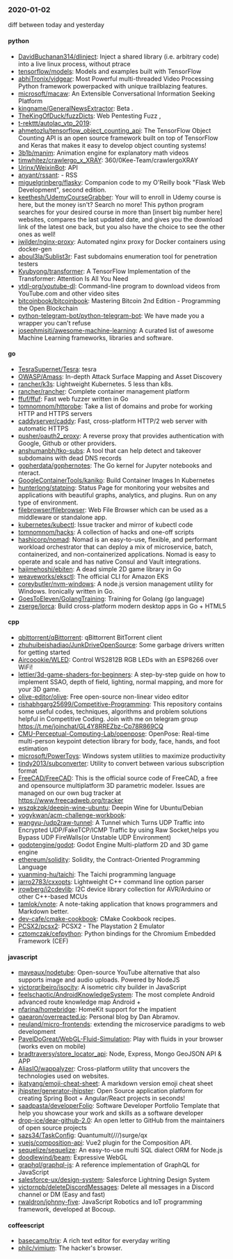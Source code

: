 ### 2020-01-02
diff between today and yesterday

#### python
* [DavidBuchanan314/dlinject](https://github.com/DavidBuchanan314/dlinject): Inject a shared library (i.e. arbitrary code) into a live linux process, without ptrace
* [tensorflow/models](https://github.com/tensorflow/models): Models and examples built with TensorFlow
* [abhiTronix/vidgear](https://github.com/abhiTronix/vidgear): Most Powerful multi-threaded Video Processing Python framework powerpacked with unique trailblazing features.
* [microsoft/macaw](https://github.com/microsoft/macaw): An Extensible Conversational Information Seeking Platform
* [kingname/GeneralNewsExtractor](https://github.com/kingname/GeneralNewsExtractor):  Beta .
* [TheKingOfDuck/fuzzDicts](https://github.com/TheKingOfDuck/fuzzDicts): Web Pentesting Fuzz ,
* [t-rekttt/autolac_vtp_2019](https://github.com/t-rekttt/autolac_vtp_2019): 
* [ahmetozlu/tensorflow_object_counting_api](https://github.com/ahmetozlu/tensorflow_object_counting_api):  The TensorFlow Object Counting API is an open source framework built on top of TensorFlow and Keras that makes it easy to develop object counting systems!
* [3b1b/manim](https://github.com/3b1b/manim): Animation engine for explanatory math videos
* [timwhitez/crawlergo_x_XRAY](https://github.com/timwhitez/crawlergo_x_XRAY): 360/0Kee-Team/crawlergoXRAY
* [Urinx/WeixinBot](https://github.com/Urinx/WeixinBot): API
* [anyant/rssant](https://github.com/anyant/rssant):  -  RSS 
* [miguelgrinberg/flasky](https://github.com/miguelgrinberg/flasky): Companion code to my O'Reilly book "Flask Web Development", second edition.
* [keethesh/UdemyCourseGrabber](https://github.com/keethesh/UdemyCourseGrabber): Your will to enroll in Udemy course is here, but the money isn't? Search no more! This python program searches for your desired course in more than [insert big number here] websites, compares the last updated date, and gives you the download link of the latest one back, but you also have the choice to see the other ones as well!
* [jwilder/nginx-proxy](https://github.com/jwilder/nginx-proxy): Automated nginx proxy for Docker containers using docker-gen
* [aboul3la/Sublist3r](https://github.com/aboul3la/Sublist3r): Fast subdomains enumeration tool for penetration testers
* [Kyubyong/transformer](https://github.com/Kyubyong/transformer): A TensorFlow Implementation of the Transformer: Attention Is All You Need
* [ytdl-org/youtube-dl](https://github.com/ytdl-org/youtube-dl): Command-line program to download videos from YouTube.com and other video sites
* [bitcoinbook/bitcoinbook](https://github.com/bitcoinbook/bitcoinbook): Mastering Bitcoin 2nd Edition - Programming the Open Blockchain
* [python-telegram-bot/python-telegram-bot](https://github.com/python-telegram-bot/python-telegram-bot): We have made you a wrapper you can't refuse
* [josephmisiti/awesome-machine-learning](https://github.com/josephmisiti/awesome-machine-learning): A curated list of awesome Machine Learning frameworks, libraries and software.

#### go
* [TesraSupernet/Tesra](https://github.com/TesraSupernet/Tesra): tesra
* [OWASP/Amass](https://github.com/OWASP/Amass): In-depth Attack Surface Mapping and Asset Discovery
* [rancher/k3s](https://github.com/rancher/k3s): Lightweight Kubernetes. 5 less than k8s.
* [rancher/rancher](https://github.com/rancher/rancher): Complete container management platform
* [ffuf/ffuf](https://github.com/ffuf/ffuf): Fast web fuzzer written in Go
* [tomnomnom/httprobe](https://github.com/tomnomnom/httprobe): Take a list of domains and probe for working HTTP and HTTPS servers
* [caddyserver/caddy](https://github.com/caddyserver/caddy): Fast, cross-platform HTTP/2 web server with automatic HTTPS
* [pusher/oauth2_proxy](https://github.com/pusher/oauth2_proxy): A reverse proxy that provides authentication with Google, Github or other providers.
* [anshumanbh/tko-subs](https://github.com/anshumanbh/tko-subs): A tool that can help detect and takeover subdomains with dead DNS records
* [gopherdata/gophernotes](https://github.com/gopherdata/gophernotes): The Go kernel for Jupyter notebooks and nteract.
* [GoogleContainerTools/kaniko](https://github.com/GoogleContainerTools/kaniko): Build Container Images In Kubernetes
* [hunterlong/statping](https://github.com/hunterlong/statping): Status Page for monitoring your websites and applications with beautiful graphs, analytics, and plugins. Run on any type of environment.
* [filebrowser/filebrowser](https://github.com/filebrowser/filebrowser):  Web File Browser which can be used as a middleware or standalone app.
* [kubernetes/kubectl](https://github.com/kubernetes/kubectl): Issue tracker and mirror of kubectl code
* [tomnomnom/hacks](https://github.com/tomnomnom/hacks): A collection of hacks and one-off scripts
* [hashicorp/nomad](https://github.com/hashicorp/nomad): Nomad is an easy-to-use, flexible, and performant workload orchestrator that can deploy a mix of microservice, batch, containerized, and non-containerized applications. Nomad is easy to operate and scale and has native Consul and Vault integrations.
* [hajimehoshi/ebiten](https://github.com/hajimehoshi/ebiten): A dead simple 2D game library in Go
* [weaveworks/eksctl](https://github.com/weaveworks/eksctl): The official CLI for Amazon EKS
* [coreybutler/nvm-windows](https://github.com/coreybutler/nvm-windows): A node.js version management utility for Windows. Ironically written in Go.
* [GoesToEleven/GolangTraining](https://github.com/GoesToEleven/GolangTraining): Training for Golang (go language)
* [zserge/lorca](https://github.com/zserge/lorca): Build cross-platform modern desktop apps in Go + HTML5

#### cpp
* [qbittorrent/qBittorrent](https://github.com/qbittorrent/qBittorrent): qBittorrent BitTorrent client
* [zhuhuibeishadiao/JunkDriveOpenSource](https://github.com/zhuhuibeishadiao/JunkDriveOpenSource): Some garbage drivers written for getting started
* [Aircoookie/WLED](https://github.com/Aircoookie/WLED): Control WS2812B RGB LEDs with an ESP8266 over WiFi!
* [lettier/3d-game-shaders-for-beginners](https://github.com/lettier/3d-game-shaders-for-beginners):  A step-by-step guide on how to implement SSAO, depth of field, lighting, normal mapping, and more for your 3D game.
* [olive-editor/olive](https://github.com/olive-editor/olive): Free open-source non-linear video editor
* [rishabhgarg25699/Competitive-Programming](https://github.com/rishabhgarg25699/Competitive-Programming): This repository contains some useful codes, techniques, algorithms and problem solutions helpful in Competitive Coding. Join with me on telegram group https://t.me/joinchat/GL4Y8RREZbz-Cp78R869CQ
* [CMU-Perceptual-Computing-Lab/openpose](https://github.com/CMU-Perceptual-Computing-Lab/openpose): OpenPose: Real-time multi-person keypoint detection library for body, face, hands, and foot estimation
* [microsoft/PowerToys](https://github.com/microsoft/PowerToys): Windows system utilities to maximize productivity
* [tindy2013/subconverter](https://github.com/tindy2013/subconverter): Utility to convert between various subscription format
* [FreeCAD/FreeCAD](https://github.com/FreeCAD/FreeCAD): This is the official source code of FreeCAD, a free and opensource multiplatform 3D parametric modeler. Issues are managed on our own bug tracker at https://www.freecadweb.org/tracker
* [wszqkzqk/deepin-wine-ubuntu](https://github.com/wszqkzqk/deepin-wine-ubuntu): Deepin Wine for Ubuntu/Debian
* [yogykwan/acm-challenge-workbook](https://github.com/yogykwan/acm-challenge-workbook): 
* [wangyu-/udp2raw-tunnel](https://github.com/wangyu-/udp2raw-tunnel): A Tunnel which Turns UDP Traffic into Encrypted UDP/FakeTCP/ICMP Traffic by using Raw Socket,helps you Bypass UDP FireWalls(or Unstable UDP Environment)
* [godotengine/godot](https://github.com/godotengine/godot): Godot Engine  Multi-platform 2D and 3D game engine
* [ethereum/solidity](https://github.com/ethereum/solidity): Solidity, the Contract-Oriented Programming Language
* [yuanming-hu/taichi](https://github.com/yuanming-hu/taichi): The Taichi programming language
* [jarro2783/cxxopts](https://github.com/jarro2783/cxxopts): Lightweight C++ command line option parser
* [jrowberg/i2cdevlib](https://github.com/jrowberg/i2cdevlib): I2C device library collection for AVR/Arduino or other C++-based MCUs
* [tamlok/vnote](https://github.com/tamlok/vnote): A note-taking application that knows programmers and Markdown better.
* [dev-cafe/cmake-cookbook](https://github.com/dev-cafe/cmake-cookbook): CMake Cookbook recipes.
* [PCSX2/pcsx2](https://github.com/PCSX2/pcsx2): PCSX2 - The Playstation 2 Emulator
* [cztomczak/cefpython](https://github.com/cztomczak/cefpython): Python bindings for the Chromium Embedded Framework (CEF)

#### javascript
* [mayeaux/nodetube](https://github.com/mayeaux/nodetube): Open-source YouTube alternative that also supports image and audio uploads. Powered by NodeJS
* [victorqribeiro/isocity](https://github.com/victorqribeiro/isocity): A isometric city builder in JavaScript
* [feelschaotic/AndroidKnowledgeSystem](https://github.com/feelschaotic/AndroidKnowledgeSystem): The most complete Android advanced route knowledge map  Android +
* [nfarina/homebridge](https://github.com/nfarina/homebridge): HomeKit support for the impatient
* [gaearon/overreacted.io](https://github.com/gaearon/overreacted.io): Personal blog by Dan Abramov.
* [neuland/micro-frontends](https://github.com/neuland/micro-frontends): extending the microservice paradigms to web development
* [PavelDoGreat/WebGL-Fluid-Simulation](https://github.com/PavelDoGreat/WebGL-Fluid-Simulation): Play with fluids in your browser (works even on mobile)
* [bradtraversy/store_locator_api](https://github.com/bradtraversy/store_locator_api): Node, Express, Mongo GeoJSON API & APP
* [AliasIO/wappalyzer](https://github.com/AliasIO/wappalyzer): Cross-platform utility that uncovers the technologies used on websites.
* [ikatyang/emoji-cheat-sheet](https://github.com/ikatyang/emoji-cheat-sheet): A markdown version emoji cheat sheet
* [jhipster/generator-jhipster](https://github.com/jhipster/generator-jhipster): Open Source application platform for creating Spring Boot + Angular/React projects in seconds!
* [saadpasta/developerFolio](https://github.com/saadpasta/developerFolio): Software Developer Portfolio Template that help you showcase your work and skills as a software developer 
* [drop-ice/dear-github-2.0](https://github.com/drop-ice/dear-github-2.0):  An open letter to GitHub from the maintainers of open source projects
* [sazs34/TaskConfig](https://github.com/sazs34/TaskConfig): Quantumult(///)surge/qx
* [vuejs/composition-api](https://github.com/vuejs/composition-api): Vue2 plugin for the Composition API.
* [sequelize/sequelize](https://github.com/sequelize/sequelize): An easy-to-use multi SQL dialect ORM for Node.js
* [doodlewind/beam](https://github.com/doodlewind/beam): Expressive WebGL
* [graphql/graphql-js](https://github.com/graphql/graphql-js): A reference implementation of GraphQL for JavaScript
* [salesforce-ux/design-system](https://github.com/salesforce-ux/design-system): Salesforce Lightning Design System
* [victornpb/deleteDiscordMessages](https://github.com/victornpb/deleteDiscordMessages): Delete all messages in a Discord channel or DM (Easy and fast)
* [rwaldron/johnny-five](https://github.com/rwaldron/johnny-five): JavaScript Robotics and IoT programming framework, developed at Bocoup.

#### coffeescript
* [basecamp/trix](https://github.com/basecamp/trix): A rich text editor for everyday writing
* [philc/vimium](https://github.com/philc/vimium): The hacker's browser.
